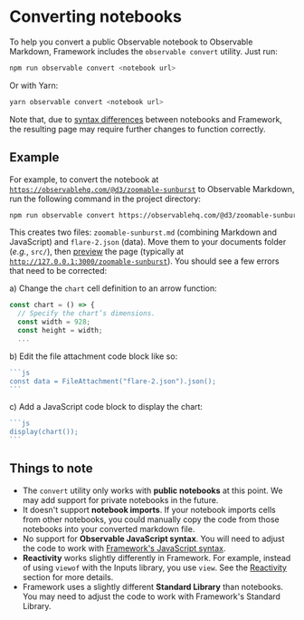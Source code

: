 # Converting notebooks

To help you convert a public Observable notebook to Observable Markdown, Framework includes the `observable convert` utility. Just run:

```sh echo
npm run observable convert <notebook url>
```

Or with Yarn:

```sh echo
yarn observable convert <notebook url>
```

Note that, due to [syntax differences](./javascript) between notebooks and Framework, the resulting page may require further changes to function correctly. 

## Example

For example, to convert the notebook at [`https://observablehq.com/@d3/zoomable-sunburst`](https://observablehq.com/@d3/zoomable-sunburst) to Observable Markdown, run the following command in the project directory:

```sh echo
npm run observable convert https://observablehq.com/@d3/zoomable-sunburst
```

This creates two files: `zoomable-sunburst.md` (combining Markdown and JavaScript) and `flare-2.json` (data). Move them to your documents folder (_e.g._, `src/`), then [preview](./getting-started#test-live-preview) the page (typically at [`http://127.0.0.1:3000/zoomable-sunburst`](http://127.0.0.1:3000/zoomable-sunburst)). You should see a few errors that need to be corrected:

a) Change the `chart` cell definition to an arrow function:

```js run=false
const chart = () => {
  // Specify the chart’s dimensions.
  const width = 928;
  const height = width;
  ...
```

b) Edit the file attachment code block like so:

````js run=false
```js
const data = FileAttachment("flare-2.json").json();
```
````

c) Add a JavaScript code block to display the chart:

````js run=false
```js
display(chart());
```
````

## Things to note

- The `convert` utility only works with **public notebooks** at this point. We may add support for private notebooks in the future.
- It doesn't support **notebook imports**. If your notebook imports cells from other notebooks, you could manually copy the code from those notebooks into your converted markdown file.
- No support for **Observable JavaScript syntax**. You will need to adjust the code to work with [Framework's JavaScript syntax](/javascript).
- **Reactivity** works slightly differently in Framework. For example, instead of using `viewof` with the Inputs library, you use `view`. See the [Reactivity](/reactivity) section for more details.
- Framework uses a slightly different **Standard Library** than notebooks. You may need to adjust the code to work with Framework's Standard Library.
